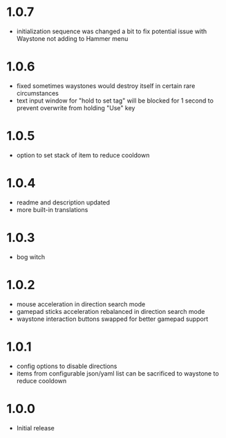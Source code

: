 # 1.0.7
* initialization sequence was changed a bit to fix potential issue with Waystone not adding to Hammer menu

# 1.0.6
* fixed sometimes waystones would destroy itself in certain rare circumstances
* text input window for "hold to set tag" will be blocked for 1 second to prevent overwrite from holding "Use" key

# 1.0.5
* option to set stack of item to reduce cooldown

# 1.0.4
* readme and description updated
* more built-in translations

# 1.0.3
* bog witch

# 1.0.2
* mouse acceleration in direction search mode
* gamepad sticks acceleration rebalanced in direction search mode
* waystone interaction buttons swapped for better gamepad support

# 1.0.1
* config options to disable directions
* items from configurable json/yaml list can be sacrificed to waystone to reduce cooldown

# 1.0.0
* Initial release
